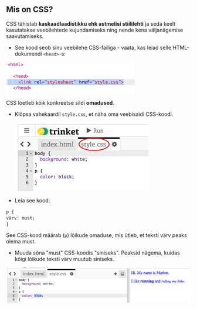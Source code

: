 ## Mis on CSS?

CSS tähistab **kaskaadlaadistikku ehk astmelisi stiililehti** ja seda keelt kasutatakse veebilehtede kujundamiseks ning nende kena väljanägemise saavutamiseks.

+ See kood seob sinu veebilehe CSS-failiga - vaata, kas leiad selle HTML-dokumendi `<head>`-s:

![kuvatõmmis](images/birthday-css-link.png)

CSS loetleb kõik konkreetse sildi **omadused**.

+ Klõpsa vahekaardil `style.css`, et näha oma veebisaidi CSS-koodi.
    
    ![kuvatõmmis](images/birthday-css-tab.png)

+ Leia see kood:

```html
p {
värv: must;
}
```

See CSS-kood määrab (`p`) lõikude omaduse, mis ütleb, et teksti värv peaks olema must.

+ Muuda sõna "must" CSS-koodis "siniseks". Peaksid nägema, kuidas kõigi lõikude teksti värv muutub siniseks.

![kuvatõmmis](images/birthday-edit-css.png)